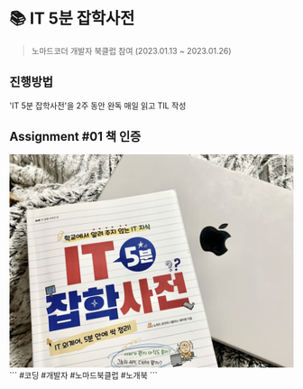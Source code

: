 # 📚 IT 5분 잡학사전
> 노마드코더 개발자 북클럽 참여 (2023.01.13 ~ 2023.01.26)

## 진행방법
'IT 5분 잡학사전'을 2주 동안 완독
매일 읽고 TIL 작성 

## Assignment #01 책 인증
<img src="images/my-book.jpeg">
```
#코딩 #개발자 #노마드북클럽 #노개북
```

